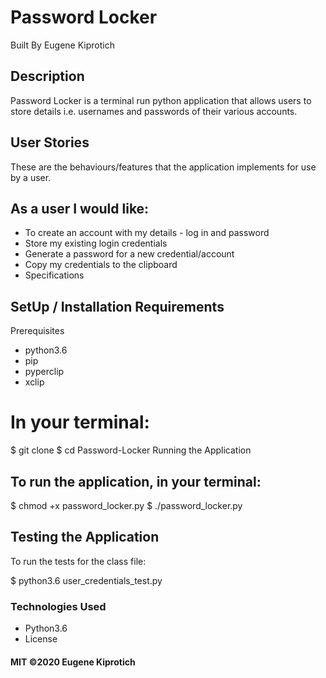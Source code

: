 # Password Locker
Built By Eugene Kiprotich
## Description
Password Locker is a terminal run python application that allows users to store details i.e. usernames and passwords of their various accounts.

## User Stories
These are the behaviours/features that the application implements for use by a user.

## As a user I would like:

* To create an account with my details - log in and password
* Store my existing login credentials
* Generate a password for a new credential/account
* Copy my credentials to the clipboard
* Specifications

## SetUp / Installation Requirements
Prerequisites
* python3.6
* pip
* pyperclip
* xclip

# In your terminal:

  $ git clone 
  $ cd Password-Locker
Running the Application
## To run the application, in your terminal:

  $ chmod +x password_locker.py
  $ ./password_locker.py
## Testing the Application
To run the tests for the class file:

  $ python3.6 user_credentials_test.py
### Technologies Used
* Python3.6
* License
#### MIT ©2020 Eugene Kiprotich
